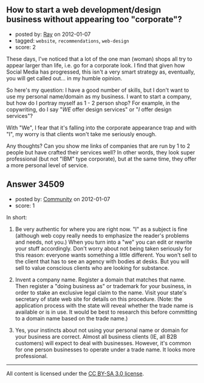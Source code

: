 ## How to start a web development/design business without appearing too "corporate"?

- posted by: [Ray](https://stackexchange.com/users/-1/15462-ray) on 2012-01-07
- tagged: `website`, `recommendations`, `web-design`
- score: 2

These days, I've noticed that a lot of the one man (woman) shops all try to appear larger than life, i.e. go for a corporate look. I find that given how Social Media has progressed, this isn't a very smart strategy as, eventually, you will get called out... in my humble opinion.

So here's my question: I have a good number of skills, but I don't want to use my personal name/domain as my business. I want to start a company, but how do I portray myself as 1 - 2 person shop? For example, in the copywriting, do I say "<em>WE</em> offer design services" or "<em>I</em> offer design services"?

With "We", I fear that it's falling into the corporate appearance trap and with "I", my worry is that clients won't take me seriously enough.

Any thoughts? Can you show me links of companies that are run by 1 to 2 people but have crafted their services well? In other words, they look super professional (but not "IBM" type corporate), but at the same time, they offer a more personal level of service.




## Answer 34509

- posted by: [Community](https://stackexchange.com/users/-1/-1-community) on 2012-01-07
- score: 1

In short:

1) Be very authentic for where you are right now. "I" as a subject is fine (although web copy really needs to emphasize the reader's problems and needs, not you.) When you turn into a "we" you can edit or rewrite your stuff accordingly. Don't worry about not being taken seriously for this reason: everyone wants something a little different. You won't sell to the client that has to see an agency with bodies at desks. But you will sell to value conscious clients who are looking for substance.

2) Invent a company name. Register a domain that matches that name. Then register a "doing business as" or trademark for your business, in order to stake an exclusive legal claim to the name. Visit your state's secretary of state web site for details on this procedure. (Note: the application process with the state will reveal whether the trade name is available or is in use. It would be best to research this before committing to a domain name based on the trade name.)

3) Yes, your instincts about not using your personal name or domain for your business are correct. Almost all business clients (IE, all B2B customers) will expect to deal with businesses. However, it's common for one person businesses to operate under a trade name. It looks more professional. 



---

All content is licensed under the [CC BY-SA 3.0 license](https://creativecommons.org/licenses/by-sa/3.0/).
